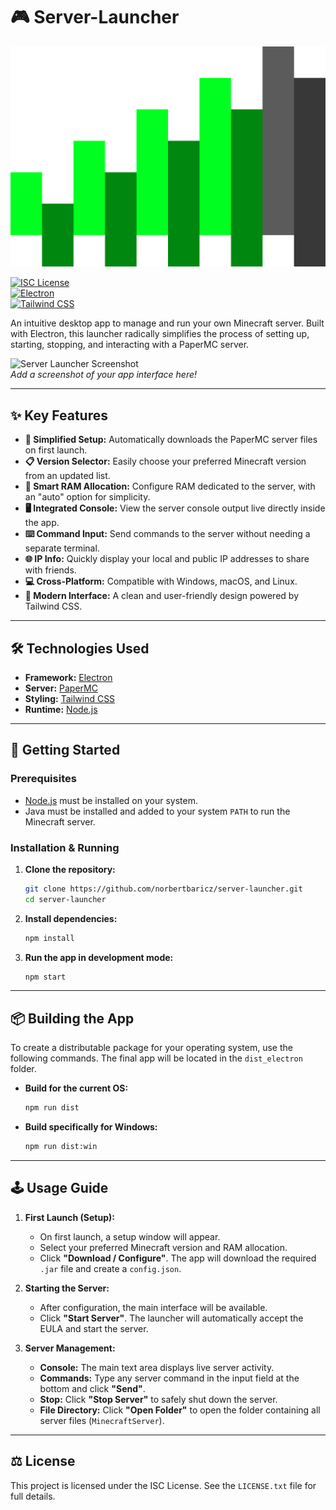 # 🎮 Server-Launcher

![Server Launcher Icon](https://raw.githubusercontent.com/norbertbaricz/server-launcher/main/build/icon.png)

[![ISC License](https://img.shields.io/badge/License-ISC-blue.svg)](https://opensource.org/licenses/ISC)  
[![Electron](https://img.shields.io/badge/Built_with-Electron-47848F?logo=electron&logoColor=white)](https://www.electronjs.org/)  
[![Tailwind CSS](https://img.shields.io/badge/Styled_with-Tailwind_CSS-38B2AC?logo=tailwind-css&logoColor=white)](https://tailwindcss.com/)

An intuitive desktop app to manage and run your own Minecraft server. Built with Electron, this launcher radically simplifies the process of setting up, starting, stopping, and interacting with a PaperMC server.

![Server Launcher Screenshot](https://placehold.co/800x500/1f2937/9ca3af?text=App+Screenshot+Here)  
*Add a screenshot of your app interface here!*

---

## ✨ Key Features

* **🚀 Simplified Setup:** Automatically downloads the PaperMC server files on first launch.
* **📋 Version Selector:** Easily choose your preferred Minecraft version from an updated list.
* **🧠 Smart RAM Allocation:** Configure RAM dedicated to the server, with an "auto" option for simplicity.
* **🖥️ Integrated Console:** View the server console output live directly inside the app.
* **⌨️ Command Input:** Send commands to the server without needing a separate terminal.
* **🌐 IP Info:** Quickly display your local and public IP addresses to share with friends.
* **💻 Cross-Platform:** Compatible with Windows, macOS, and Linux.
* **🎨 Modern Interface:** A clean and user-friendly design powered by Tailwind CSS.

---

## 🛠️ Technologies Used

* **Framework:** [Electron](https://www.electronjs.org/)
* **Server:** [PaperMC](https://papermc.io/)
* **Styling:** [Tailwind CSS](https://tailwindcss.com/)
* **Runtime:** [Node.js](https://nodejs.org/)

---

## 🚀 Getting Started

### Prerequisites

* [Node.js](https://nodejs.org/) must be installed on your system.
* Java must be installed and added to your system `PATH` to run the Minecraft server.

### Installation & Running

1. **Clone the repository:**
    ```bash
    git clone https://github.com/norbertbaricz/server-launcher.git
    cd server-launcher
    ```

2. **Install dependencies:**
    ```bash
    npm install
    ```

3. **Run the app in development mode:**
    ```bash
    npm start
    ```

---

## 📦 Building the App

To create a distributable package for your operating system, use the following commands. The final app will be located in the `dist_electron` folder.

* **Build for the current OS:**
    ```bash
    npm run dist
    ```

* **Build specifically for Windows:**
    ```bash
    npm run dist:win
    ```

---

## 🕹️ Usage Guide

1. **First Launch (Setup):**
    * On first launch, a setup window will appear.
    * Select your preferred Minecraft version and RAM allocation.
    * Click **"Download / Configure"**. The app will download the required `.jar` file and create a `config.json`.

2. **Starting the Server:**
    * After configuration, the main interface will be available.
    * Click **"Start Server"**. The launcher will automatically accept the EULA and start the server.

3. **Server Management:**
    * **Console:** The main text area displays live server activity.
    * **Commands:** Type any server command in the input field at the bottom and click **"Send"**.
    * **Stop:** Click **"Stop Server"** to safely shut down the server.
    * **File Directory:** Click **"Open Folder"** to open the folder containing all server files (`MinecraftServer`).

---

## ⚖️ License

This project is licensed under the ISC License. See the `LICENSE.txt` file for full details.